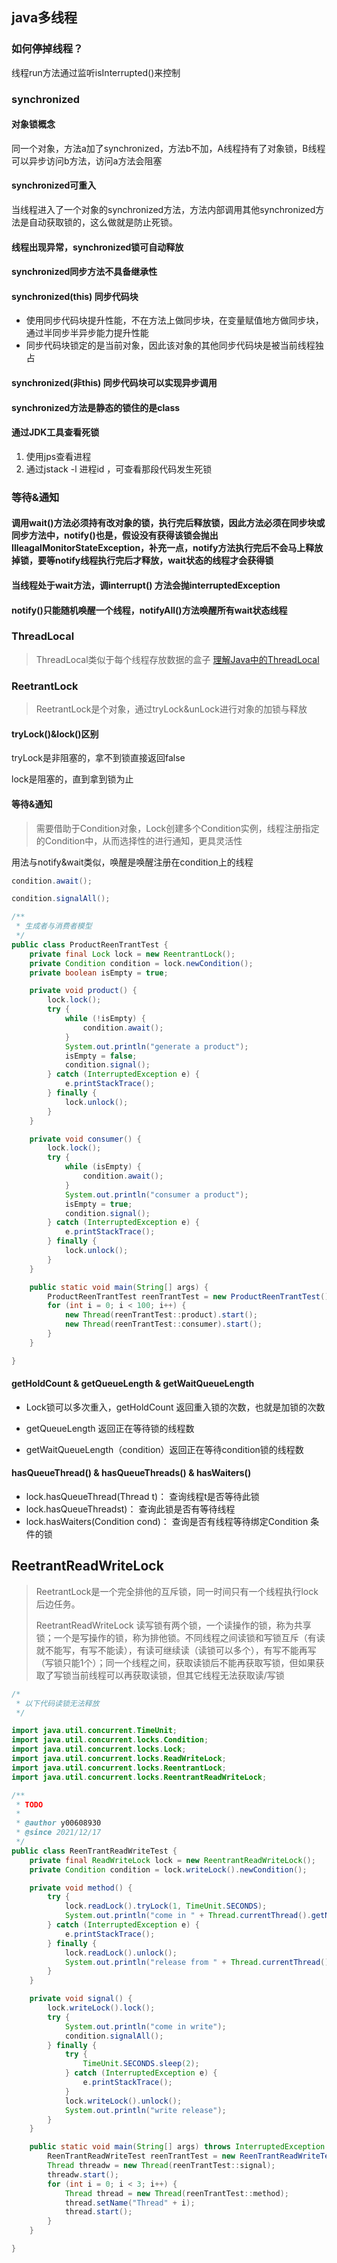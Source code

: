 ## java多线程

### 如何停掉线程？

线程run方法通过监听isInterrupted()来控制

### synchronized

#### 对象锁概念

同一个对象，方法a加了synchronized，方法b不加，A线程持有了对象锁，B线程可以异步访问b方法，访问a方法会阻塞

#### synchronized可重入

当线程进入了一个对象的synchronized方法，方法内部调用其他synchronized方法是自动获取锁的，这么做就是防止死锁。

#### 线程出现异常，synchronized锁可自动释放

#### synchronized同步方法不具备继承性

#### synchronized(this) 同步代码块

- 使用同步代码块提升性能，不在方法上做同步块，在变量赋值地方做同步块，通过半同步半异步能力提升性能
- 同步代码块锁定的是当前对象，因此该对象的其他同步代码块是被当前线程独占

#### synchronized(非this) 同步代码块可以实现异步调用

#### synchronized方法是静态的锁住的是class

#### 通过JDK工具查看死锁

1. 使用jps查看进程
2. 通过jstack -l 进程id ，可查看那段代码发生死锁



### 等待&通知

#### 调用wait()方法必须持有改对象的锁，执行完后释放锁，因此方法必须在同步块或同步方法中，notify()也是，假设没有获得该锁会抛出IlleagalMonitorStateException，补充一点，notify方法执行完后不会马上释放掉锁，要等notify线程执行完后才释放，wait状态的线程才会获得锁

#### 当线程处于wait方法，调interrupt() 方法会抛interruptedException

#### notify()只能随机唤醒一个线程，notifyAll()方法唤醒所有wait状态线程



### ThreadLocal

> ThreadLocal类似于每个线程存放数据的盒子
[理解Java中的ThreadLocal](https://droidyue.com/blog/2016/03/13/learning-threadlocal-in-java/)



### ReetrantLock

> ReetrantLock是个对象，通过tryLock&unLock进行对象的加锁与释放

#### tryLock()&lock()区别

tryLock是非阻塞的，拿不到锁直接返回false

lock是阻塞的，直到拿到锁为止

#### 等待&通知

> 需要借助于Condition对象，Lock创建多个Condition实例，线程注册指定的Condition中，从而选择性的进行通知，更具灵活性

用法与notify&wait类似，唤醒是唤醒注册在condition上的线程

```java
condition.await();
```

```java
condition.signalAll();
```

```java
/**
 * 生成者与消费者模型
 */
public class ProductReenTrantTest {
    private final Lock lock = new ReentrantLock();
    private Condition condition = lock.newCondition();
    private boolean isEmpty = true;

    private void product() {
        lock.lock();
        try {
            while (!isEmpty) {
                condition.await();
            }
            System.out.println("generate a product");
            isEmpty = false;
            condition.signal();
        } catch (InterruptedException e) {
            e.printStackTrace();
        } finally {
            lock.unlock();
        }
    }

    private void consumer() {
        lock.lock();
        try {
            while (isEmpty) {
                condition.await();
            }
            System.out.println("consumer a product");
            isEmpty = true;
            condition.signal();
        } catch (InterruptedException e) {
            e.printStackTrace();
        } finally {
            lock.unlock();
        }
    }

    public static void main(String[] args) {
        ProductReenTrantTest reenTrantTest = new ProductReenTrantTest();
        for (int i = 0; i < 100; i++) {
            new Thread(reenTrantTest::product).start();
            new Thread(reenTrantTest::consumer).start();
        }
    }

}
```



#### getHoldCount & getQueueLength & getWaitQueueLength

- Lock锁可以多次重入，getHoldCount 返回重入锁的次数，也就是加锁的次数

- getQueueLength 返回正在等待锁的线程数

- getWaitQueueLength（condition）返回正在等待condition锁的线程数



#### hasQueueThread() & hasQueueThreads() & hasWaiters()

- lock.hasQueueThread(Thread t)： 查询线程t是否等待此锁
- lock.hasQueueThreadst)： 查询此锁是否有等待线程
- lock.hasWaiters(Condition cond)： 查询是否有线程等待绑定Condition 条件的锁



## ReetrantReadWriteLock

> ReetrantLock是一个完全排他的互斥锁，同一时间只有一个线程执行lock后边任务。
>
> ReetrantReadWriteLock 读写锁有两个锁，一个读操作的锁，称为共享锁；一个是写操作的锁，称为排他锁。不同线程之间读锁和写锁互斥（有读就不能写，有写不能读），有读可继续读（读锁可以多个），有写不能再写（写锁只能1个）；同一个线程之间，获取读锁后不能再获取写锁，但如果获取了写锁当前线程可以再获取读锁，但其它线程无法获取读/写锁

```JAVA
/*
 * 以下代码读锁无法释放
 */

import java.util.concurrent.TimeUnit;
import java.util.concurrent.locks.Condition;
import java.util.concurrent.locks.Lock;
import java.util.concurrent.locks.ReadWriteLock;
import java.util.concurrent.locks.ReentrantLock;
import java.util.concurrent.locks.ReentrantReadWriteLock;

/**
 * TODO
 *
 * @author y00608930
 * @since 2021/12/17
 */
public class ReenTrantReadWriteTest {
    private final ReadWriteLock lock = new ReentrantReadWriteLock();
    private Condition condition = lock.writeLock().newCondition();

    private void method() {
        try {
            lock.readLock().tryLock(1, TimeUnit.SECONDS);
            System.out.println("come in " + Thread.currentThread().getName());
        } catch (InterruptedException e) {
            e.printStackTrace();
        } finally {
            lock.readLock().unlock();
            System.out.println("release from " + Thread.currentThread().getName());
        }
    }

    private void signal() {
        lock.writeLock().lock();
        try {
            System.out.println("come in write");
            condition.signalAll();
        } finally {
            try {
                TimeUnit.SECONDS.sleep(2);
            } catch (InterruptedException e) {
                e.printStackTrace();
            }
            lock.writeLock().unlock();
            System.out.println("write release");
        }
    }

    public static void main(String[] args) throws InterruptedException {
        ReenTrantReadWriteTest reenTrantTest = new ReenTrantReadWriteTest();
        Thread threadw = new Thread(reenTrantTest::signal);
        threadw.start();
        for (int i = 0; i < 3; i++) {
            Thread thread = new Thread(reenTrantTest::method);
            thread.setName("Thread" + i);
            thread.start();
        }
    }

}
```


